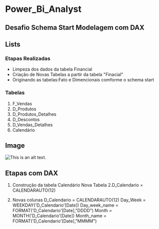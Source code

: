 # Power_Bi_Analyst


## Desafio Schema Start Modelagem com DAX


## Lists

### Etapas Realizadas

* Limpeza dos dados da tabela Financial
* Criação de Novas Tabelas a partir da tabela "Finacial"
* Originando as tabelas:Fato e Dimencionais comforme o schema start


### Tabelas

1. F_Vendas
2. D_Produtos
3. D_Produtos_Detalhes
4. D_Descontos
5. D_Vendas_Detalhes
6. Calendário

## Image

![This is an alt text.](/Modulo_4/Desafios_de_Projeto/schema_start_Power_BI.jpg "This is a sample image.")

## Etapas com DAX
1. Construção da tabela Calendário
  Nova Tabela 
2.D_Calendario = CALENDARAUTO(12)

3. Novas colunas 
    D_Calendario = CALENDARAUTO(12)
    Day_Week = WEEKDAY('D_Calendario'[Date])
    Day_week_name = FORMAT('D_Calendario'[Date],"DDDD")
    Month = MONTH('D_Calendario'[Date])
    Month_name = FORMAT('D_Calendario'[Date],"MMMM")